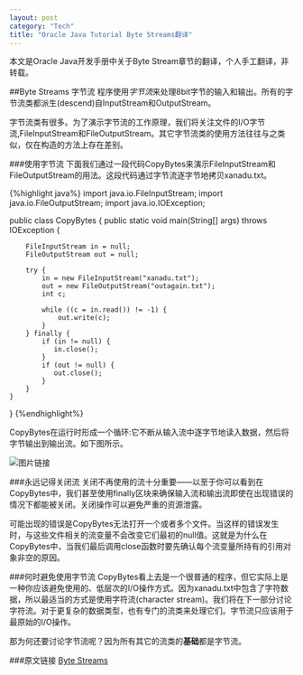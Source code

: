 ```yaml
---
layout: post    
category: "Tech"   
title: "Oracle Java Tutorial Byte Streams翻译"      
---
```


<div class="message">
本文是Oracle Java开发手册中关于Byte Stream章节的翻译，个人手工翻译，非转载。
</div>

##Byte Streams 字节流
程序使用*字节流*来处理8bit字节的输入和输出。所有的字节流类都派生(descend)自InputStream和OutputStream。  

字节流类有很多。为了演示字节流的工作原理，我们将关注文件的I/O字节流,FileInputStream和FileOutputStream。其它字节流类的使用方法往往与之类似，仅在构造的方法上存在差别。  

###使用字节流
下面我们通过一段代码CopyBytes来演示FileInputStream和FileOutputStream的用法。这段代码通过字节流逐字节地拷贝xanadu.txt。  

{%highlight java%}
import java.io.FileInputStream;
import java.io.FileOutputStream;
import java.io.IOException;

public class CopyBytes {
	   public static void main(String[] args) throws IOException {

        FileInputStream in = null;
        FileOutputStream out = null;

        try {
            in = new FileInputStream("xanadu.txt");
            out = new FileOutputStream("outagain.txt");
            int c;

            while ((c = in.read()) != -1) {
                out.write(c);
            }
        } finally {
            if (in != null) {
               in.close();
            }
            if (out != null) {
               out.close();
            }
        }
    }
}
{%endhighlight%}

CopyBytes在运行时形成一个循环:它不断从输入流中逐字节地读入数据，然后将字节输出到输出流。如下图所示。  

![图片链接](http://docs.oracle.com/javase/tutorial/figures/essential/byteStream.gif "Byte Stream")  

###永远记得关闭流
关闭不再使用的流十分重要——以至于你可以看到在CopyBytes中，我们甚至使用finally区块来确保输入流和输出流即使在出现错误的情况下都能被关闭。关闭操作可以避免严重的资源泄露。  

可能出现的错误是CopyBytes无法打开一个或者多个文件。当这样的错误发生时，与这些文件相关的流变量不会改变它们最初的null值。这就是为什么在CopyBytes中，当我们最后调用close函数时要先确认每个流变量所持有的引用对象非空的原因。  

###何时避免使用字节流
CopyBytes看上去是一个很普通的程序，但它实际上是一种你应该避免使用的、低层次的I/O操作方式。因为xanadu.txt中包含了字符数据，所以最适当的方式是使用字符流(character stream)。我们将在下一部分讨论字符流。对于更复杂的数据类型，也有专门的流类来处理它们。字节流只应该用于最原始的I/O操作。  

那为何还要讨论字节流呢？因为所有其它的流类的**基础**都是字节流。  

###原文链接
[Byte Streams](http://docs.oracle.com/javase/tutorial/essential/io/bytestreams.html)

